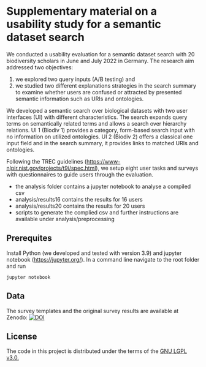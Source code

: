 # Supplementary material on a usability study for a semantic dataset search

We conducted a usability evaluation for a semantic dataset search with 20 biodiversity scholars in June and July 2022 in Germany. 
The research aim addressed two objectives:

1. we explored two query inputs (A/B testing) and 
2. we studied two different explanations strategies in the search summary to examine whether users are confused or attracted by presented semantic information such as URIs and ontologies. 

We developed a semantic search over biological datasets with two user interfaces (UI) with different characteristics. The search expands query terms on semantically related terms and allows a search over hierarchy relations. UI 1 (Biodiv 1) provides a category, form-based search input with no information on utilized ontologies. UI 2 (Biodiv 2) offers a classical one input field and in the search summary, it provides links to matched URIs and ontologies. 

Following the TREC guidelines (https://www-nlpir.nist.gov/projects/t9i/spec.html), we setup eight user tasks and surveys with questionnaires to guide users through the evaluation.

* the analysis folder contains a jupyter notebook to analyse a compiled csv
* analysis/results16  contains the results for 16 users
* analysis/results20  contains the results for 20 users
* scripts to generate the complied csv and further instructions are available under analysis/preprocessing

## Prerequites

Install Python (we developed and tested with version 3.9) and jupyter notebook (https://jupyter.org/). In a command line navigate to the root folder and run

```
jupyter notebook

```

## Data

The survey templates and the original survey results are available at Zenodo: [![DOI](https://zenodo.org/badge/DOI/10.5281/zenodo.7388038.svg)](https://doi.org/10.5281/zenodo.7388038)

## License

The code in this project is distributed under the terms of the [GNU LGPL v3.0.](https://www.gnu.org/licenses/lgpl-3.0.en.html)


